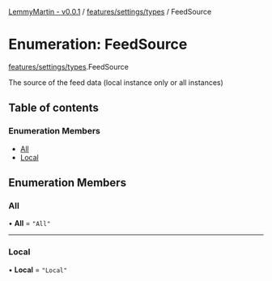 [LemmyMartin - v0.0.1](../README.md) / [features/settings/types](../modules/features_settings_types.md) / FeedSource

# Enumeration: FeedSource

[features/settings/types](../modules/features_settings_types.md).FeedSource

The source of the feed data (local instance only or all instances)

## Table of contents

### Enumeration Members

- [All](features_settings_types.FeedSource.md#all)
- [Local](features_settings_types.FeedSource.md#local)

## Enumeration Members

### All

• **All** = ``"All"``

___

### Local

• **Local** = ``"Local"``
